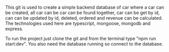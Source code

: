This git is used to create a simple backend database of car where a car can be created, all car can be car can be found together, car can be get by id, can can be updated by id, deleted, ordered and revenue can be calculated. The technologies used here are typescript, mongoose, mongodb and express.

To run the project just clone the git and from the terminal type "npm run start:dev". You also need the database running so connect to the database.
